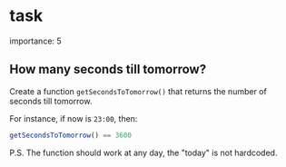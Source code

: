 # task

importance: 5

## How many seconds till tomorrow?

Create a function `getSecondsToTomorrow()` that returns the number of seconds till tomorrow.

For instance, if now is `23:00`, then:

```javascript
getSecondsToTomorrow() == 3600
```

P.S. The function should work at any day, the "today" is not hardcoded.

